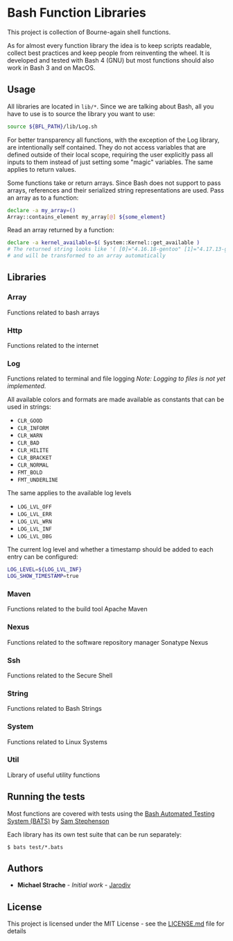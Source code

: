 # Bash Function Libraries
This project is collection of Bourne-again shell functions.

As for almost every function library the idea is to keep scripts readable, collect best practices and keep people from reinventing the wheel. It is developed and tested with Bash 4 (GNU) but most functions should also work in Bash 3 and on MacOS.

## Usage
All libraries are located in `lib/*`. Since we are talking about Bash, all you have to use is to source the library you want to use:
```bash
source ${BFL_PATH}/lib/Log.sh
```

For better transparency all functions, with the exception of the Log library, are intentionally self contained. They do not access variables that are defined outside of their local scope, requiring the user explicitly pass all inputs to them instead of just setting some "magic" variables. The same applies to return values.

Some functions take or return arrays. Since Bash does not support to pass arrays, references and their serialized string representations are used.
Pass an array as to a function:
```bash
declare -a my_array=()
Array::contains_element my_array[@] ${some_element}
```

Read an array returned by a function:
```bash
declare -a kernel_available=$( System::Kernel::get_available )
# The returned string looks like '( [0]="4.16.18-gentoo" [1]="4.17.13-gentoo" [2]="4.17.14-gentoo" )'
# and will be transformed to an array automatically
```


## Libraries

### Array
Functions related to bash arrays

### Http
Functions related to the internet

### Log
Functions related to terminal and file logging
*Note: Logging to files is not yet implemented.*

All available colors and formats are made available as constants that can be used in strings:
* `CLR_GOOD`
* `CLR_INFORM`
* `CLR_WARN`
* `CLR_BAD`
* `CLR_HILITE`
* `CLR_BRACKET`
* `CLR_NORMAL`
* `FMT_BOLD`
* `FMT_UNDERLINE`

The same applies to the available log levels
* `LOG_LVL_OFF`
* `LOG_LVL_ERR`
* `LOG_LVL_WRN`
* `LOG_LVL_INF`
* `LOG_LVL_DBG`

The current log level and whether a timestamp should be added to each entry can be configured:
```bash
LOG_LEVEL=${LOG_LVL_INF}
LOG_SHOW_TIMESTAMP=true
```

### Maven
Functions related to the build tool Apache Maven

### Nexus
Functions related to the software repository manager Sonatype Nexus

### Ssh
Functions related to the Secure Shell

### String
Functions related to Bash Strings

### System
Functions related to Linux Systems

### Util
Library of useful utility functions


## Running the tests
Most functions are covered with tests using the [Bash Automated Testing System (BATS)](https://github.com/sstephenson/bats) by [Sam Stephenson](https://github.com/sstephenson)

Each library has its own test suite that can be run separately:
```
$ bats test/*.bats
```


## Authors

* **Michael Strache** - *Initial work* - [Jarodiv](https://github.com/Jarodiv)

## License

This project is licensed under the MIT License - see the [LICENSE.md](LICENSE.md) file for details
